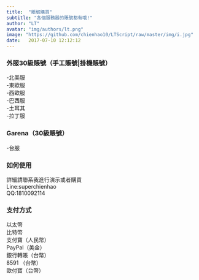 ```yaml
---
title:  "賬號購買"
subtitle: "各個服務器的賬號都有哦!"
author: "LT"
avatar: "img/authors/lt.png"
image: "https://github.com/chienhao10/LTScript/raw/master/img/i.jpg"
date:   2017-07-10 12:12:12
---
```


### 外服30級賬號（手工賬號|掛機賬號）
-北美服  
-東歐服  
-西歐服  
-巴西服  
-土耳其  
-拉丁服  

### Garena（30級賬號）
-台服


### 如何使用
詳細請聯系我進行演示或者購買  
Line:superchienhao  
QQ:1810092114  

### 支付方式
以太幣  
比特幣  
支付寶（人民幣）  
PayPal（美金）  
銀行轉賬（台幣）  
8591 （台幣）  
歐付寶（台幣）  
